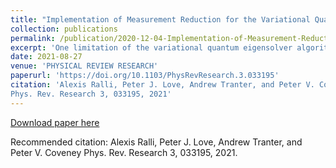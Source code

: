 ```yaml
---
title: "Implementation of Measurement Reduction for the Variational Quantum Eigensolver"
collection: publications
permalink: /publication/2020-12-04-Implementation-of-Measurement-Reduction-for-the-Variational-Quantum-Eigensolver
excerpt: 'One limitation of the variational quantum eigensolver algorithm is the large number of measurement steps required to estimate different terms in the Hamiltonian of interest. Unitary partitioning reduces this overhead by transforming the problem Hamiltonian into one containing fewer terms. We explore two different circuit constructions of the transformation required - one built by a sequence of rotations and the other a linear combination of unitaries (LCU). To assess performance, we simulated chemical Hamiltonians and studied the ground states of H2 and LiH. Both implementations are successful even in the presence of noise. The sequence of rotations realization offers the greatest benefit, whereas the probabilistic nature of LCU reduces its effectiveness. To our knowledge, this work also demonstrates the first experimental implementation of LCU on quantum hardware.'
date: 2021-08-27
venue: 'PHYSICAL REVIEW RESEARCH'
paperurl: 'https://doi.org/10.1103/PhysRevResearch.3.033195'
citation: 'Alexis Ralli, Peter J. Love, Andrew Tranter, and Peter V. Coveney
Phys. Rev. Research 3, 033195, 2021'
---
```


[Download paper here](https://doi.org/10.1103/PhysRevResearch.3.033195)

Recommended citation:  Alexis Ralli, Peter J. Love, Andrew Tranter, and Peter V. Coveney
Phys. Rev. Research 3, 033195, 2021.
